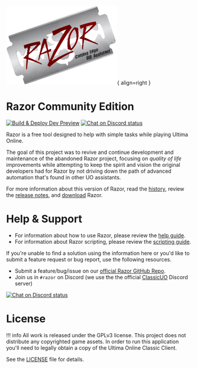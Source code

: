![razor](images/razor.png){ align=right }

# Razor Community Edition

[![Build & Deploy Dev Preview](https://github.com/markdwags/Razor/actions/workflows/build.yml/badge.svg?branch=master)](https://github.com/markdwags/Razor/actions/workflows/build.yml)
[![Chat on Discord status](https://img.shields.io/discord/458277173208547350.svg?logo=discord)](https://discord.gg/zrdyYcc)

Razor is a free tool designed to help with simple tasks while playing Ultima Online.

The goal of this project was to revive and continue development and maintenance of the abandoned Razor project, focusing on *quality of life* improvements while attempting to keep the spirit and vision the original developers had for Razor by not driving down the path of advanced automation that's found in other UO assistants.

For more information about this version of Razor, read the [history](./history.md), review the [release notes](./releasenotes.md), and [download](./download.md) Razor.

# Help & Support

* For information about how to use Razor, please review the [help guide](./help/).
* For information about Razor scripting, please review the [scripting guide](./guide/).

If you're unable to find a solution using the information here or you'd like to submit a feature request or bug report, use the following resources.

* Submit a feature/bug/issue on our [official Razor GitHub Repo](https://github.com/markdwags/Razor/issues).
* Join us in `#razor` on Discord (we use the the official [ClassicUO](https://www.classicuo.eu/) Discord server)

[![Chat on Discord status](https://img.shields.io/discord/458277173208547350.svg?logo=discord)](https://discord.gg/zrdyYcc)

# License

!!! info
    All work is released under the GPLv3 license. This project does not distribute any copyrighted game assets. In order to run this application you'll need to legally obtain a copy of the Ultima Online Classic Client.

See the [LICENSE](https://github.com/markdwags/Razor/blob/master/LICENSE.md) file for details.
